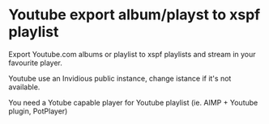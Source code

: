 # Youtube export album/playst to xspf playlist

Export Youtube.com albums or playlist to xspf playlists and stream in your favourite player. 

Youtube use an Invidious public instance, change istance if it's not available.

You need a Yotube capable player for Youtube playlist (ie. AIMP + Youtube plugin, PotPlayer)
